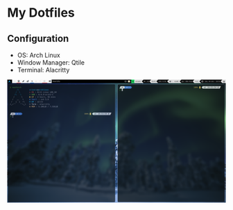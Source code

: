 # My Dotfiles

## Configuration
- OS: Arch Linux
- Window Manager: Qtile
- Terminal: Alacritty


![Descripción de la imagen](demo.png)
